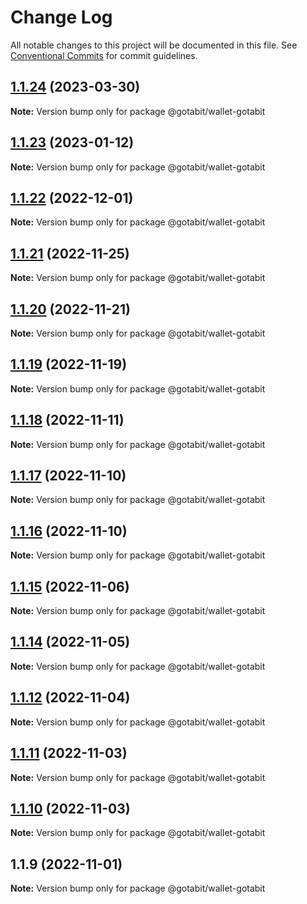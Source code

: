 # Change Log

All notable changes to this project will be documented in this file.
See [Conventional Commits](https://conventionalcommits.org) for commit guidelines.

## [1.1.24](https://github.com/gotabit/sdk-ts/compare/@gotabit/wallet-gotabit@1.1.23...@gotabit/wallet-gotabit@1.1.24) (2023-03-30)

**Note:** Version bump only for package @gotabit/wallet-gotabit

## [1.1.23](https://github.com/gotabit/sdk-ts/compare/@gotabit/wallet-gotabit@1.1.22...@gotabit/wallet-gotabit@1.1.23) (2023-01-12)

**Note:** Version bump only for package @gotabit/wallet-gotabit

## [1.1.22](https://github.com/gotabit/sdk-ts/compare/@gotabit/wallet-gotabit@1.1.21...@gotabit/wallet-gotabit@1.1.22) (2022-12-01)

**Note:** Version bump only for package @gotabit/wallet-gotabit

## [1.1.21](https://github.com/gotabit/sdk-ts/compare/@gotabit/wallet-gotabit@1.1.20...@gotabit/wallet-gotabit@1.1.21) (2022-11-25)

**Note:** Version bump only for package @gotabit/wallet-gotabit

## [1.1.20](https://github.com/gotabit/sdk-ts/compare/@gotabit/wallet-gotabit@1.1.19...@gotabit/wallet-gotabit@1.1.20) (2022-11-21)

**Note:** Version bump only for package @gotabit/wallet-gotabit

## [1.1.19](https://github.com/gotabit/sdk-ts/compare/@gotabit/wallet-gotabit@1.1.18...@gotabit/wallet-gotabit@1.1.19) (2022-11-19)

**Note:** Version bump only for package @gotabit/wallet-gotabit

## [1.1.18](https://github.com/gotabit/sdk-ts/compare/@gotabit/wallet-gotabit@1.1.17...@gotabit/wallet-gotabit@1.1.18) (2022-11-11)

**Note:** Version bump only for package @gotabit/wallet-gotabit

## [1.1.17](https://github.com/gotabit/sdk-ts/compare/@gotabit/wallet-gotabit@1.1.16...@gotabit/wallet-gotabit@1.1.17) (2022-11-10)

**Note:** Version bump only for package @gotabit/wallet-gotabit

## [1.1.16](https://github.com/gotabit/sdk-ts/compare/@gotabit/wallet-gotabit@1.1.15...@gotabit/wallet-gotabit@1.1.16) (2022-11-10)

**Note:** Version bump only for package @gotabit/wallet-gotabit

## [1.1.15](https://github.com/gotabit/sdk-ts/compare/@gotabit/wallet-gotabit@1.1.14...@gotabit/wallet-gotabit@1.1.15) (2022-11-06)

**Note:** Version bump only for package @gotabit/wallet-gotabit

## [1.1.14](https://github.com/gotabit/sdk-ts/compare/@gotabit/wallet-gotabit@1.1.12...@gotabit/wallet-gotabit@1.1.14) (2022-11-05)

**Note:** Version bump only for package @gotabit/wallet-gotabit

## [1.1.12](https://github.com/gotabit/sdk-ts/compare/@gotabit/wallet-gotabit@1.1.11...@gotabit/wallet-gotabit@1.1.12) (2022-11-04)

**Note:** Version bump only for package @gotabit/wallet-gotabit

## [1.1.11](https://github.com/gotabit/sdk-ts/compare/@gotabit/wallet-gotabit@1.1.10...@gotabit/wallet-gotabit@1.1.11) (2022-11-03)

**Note:** Version bump only for package @gotabit/wallet-gotabit

## [1.1.10](https://github.com/gotabit/sdk-ts/compare/@gotabit/wallet-gotabit@1.1.9...@gotabit/wallet-gotabit@1.1.10) (2022-11-03)

**Note:** Version bump only for package @gotabit/wallet-gotabit

## 1.1.9 (2022-11-01)

**Note:** Version bump only for package @gotabit/wallet-gotabit
